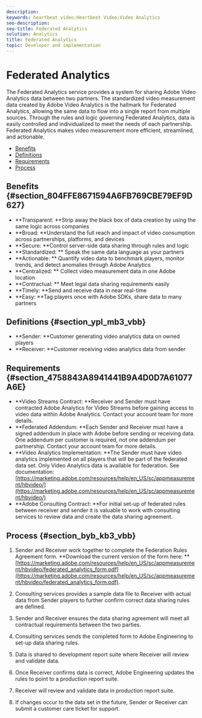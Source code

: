 ```yaml
---
description: 
keywords: heartbeat video;Heartbeat Video;Video Analytics
seo-description: 
seo-title: Federated Analytics
solution: Analytics
title: Federated Analytics
topic: Developer and implementation
---
```


# Federated Analytics

The Federated Analytics service provides a system for sharing Adobe Video Analytics data between two partners. The standardized video measurement data created by Adobe Video Analytics is the hallmark for Federated Analytics, allowing the same data to flow into a single report from multiple sources. Through the rules and logic governing Federated Analytics, data is easily controlled and individualized to meet the needs of each partnership. Federated Analytics makes video measurement more efficient, streamlined, and actionable.


* [Benefits](#concept_76411F699D6F4384A86924C3E8C0AB4B/section_804FFE8671594A6FB769CBE79EF9D627)
* [Definitions](#concept_76411F699D6F4384A86924C3E8C0AB4B/section_ypl_mb3_vbb)
* [Requirements](#concept_76411F699D6F4384A86924C3E8C0AB4B/section_4758843A8941441B9A4D0D7A61077A6E)
* [Process](#concept_76411F699D6F4384A86924C3E8C0AB4B/section_byb_kb3_vbb)

## Benefits {#section_804FFE8671594A6FB769CBE79EF9D627}


* **Transparent: **Strip away the black box of data creation by using the same logic across companies
* **Broad: **Understand the full reach and impact of video consumption across partnerships, platforms, and devices
* **Secure: **Control server-side data sharing through rules and logic
* **Standardized: ** Speak the same data language as your partners
* **Actionable: ** Quantify video data to benchmark players, monitor trends, and detect anomalies through Adobe Analytics
* **Centralized: ** Collect video measurement data in one Adobe location
* **Contractual: ** Meet legal data sharing requirements easily
* **Timely: **Send and receive data in near real-time
* **Easy: **Tag players once with Adobe SDKs, share data to many partners

## Definitions {#section_ypl_mb3_vbb}


* **Sender: **Customer generating video analytics data on owned players
* **Receiver: **Customer receiving video analytics data from sender

## Requirements {#section_4758843A8941441B9A4D0D7A61077A6E}


* **Video Streams Contract: **Receiver and Sender must have contracted Adobe Analytics for Video Streams before gaining access to video data within Adobe Analytics. Contact your account team for more details.
* **Federated Addendum: **Each Sender and Receiver must have a signed addendum in place with Adobe before sending or receiving data. One addendum per customer is required, not one addendum per partnership. Contact your account team for more details.
* **Video Analytics Implementation: **The Sender must have video analytics implemented on all players that will be part of the federated data set. Only Video Analytics data is available for federation. See documentation: [https://marketing.adobe.com/resources/help/en_US/sc/appmeasurement/hbvideo/](https://marketing.adobe.com/resources/help/en_US/sc/appmeasurement/hbvideo/)
* **Adobe Consulting Contract: **For initial set-up of federated rules between receiver and sender it is valuable to work with consulting services to review data and create the data sharing agreement.

## Process {#section_byb_kb3_vbb}


1. Sender and Receiver work together to complete the Federation Rules Agreement form.
   **Download the current version of the form here: **[https://marketing.adobe.com/resources/help/en_US/sc/appmeasurement/hbvideo/federated_analytics_form.pdf](https://marketing.adobe.com/resources/help/en_US/sc/appmeasurement/hbvideo/federated_analytics_form.pdf).
   
   
1. Consulting services provides a sample data file to Receiver with actual data from Sender players to further confirm correct data sharing rules are defined.
1. Sender and Receiver ensures the data sharing agreement will meet all contractual requirements between the two parties.
1. Consulting services sends the completed form to Adobe Engineering to set-up data sharing rules.
1. Data is shared to development report suite where Receiver will review and validate data.
1. Once Receiver confirms data is correct, Adobe Engineering updates the rules to point to a production report suite.
1. Receiver will review and validate data in production report suite.
1. If changes occur to the data set in the future, Sender or Receiver can submit a customer care ticket for support.

